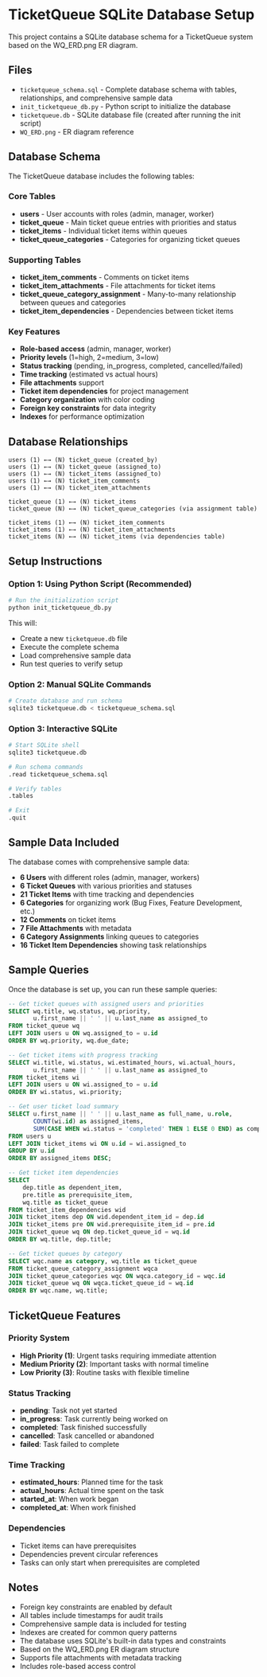 # TicketQueue SQLite Database Setup

This project contains a SQLite database schema for a TicketQueue system based on the WQ_ERD.png ER diagram.

## Files

- `ticketqueue_schema.sql` - Complete database schema with tables, relationships, and comprehensive sample data
- `init_ticketqueue_db.py` - Python script to initialize the database
- `ticketqueue.db` - SQLite database file (created after running the init script)
- `WQ_ERD.png` - ER diagram reference

## Database Schema

The TicketQueue database includes the following tables:

### Core Tables
- **users** - User accounts with roles (admin, manager, worker)
- **ticket_queue** - Main ticket queue entries with priorities and status
- **ticket_items** - Individual ticket items within queues
- **ticket_queue_categories** - Categories for organizing ticket queues

### Supporting Tables
- **ticket_item_comments** - Comments on ticket items
- **ticket_item_attachments** - File attachments for ticket items
- **ticket_queue_category_assignment** - Many-to-many relationship between queues and categories
- **ticket_item_dependencies** - Dependencies between ticket items

### Key Features
- **Role-based access** (admin, manager, worker)
- **Priority levels** (1=high, 2=medium, 3=low)
- **Status tracking** (pending, in_progress, completed, cancelled/failed)
- **Time tracking** (estimated vs actual hours)
- **File attachments** support
- **Ticket item dependencies** for project management
- **Category organization** with color coding
- **Foreign key constraints** for data integrity
- **Indexes** for performance optimization

## Database Relationships

```
users (1) ←→ (N) ticket_queue (created_by)
users (1) ←→ (N) ticket_queue (assigned_to)
users (1) ←→ (N) ticket_items (assigned_to)
users (1) ←→ (N) ticket_item_comments
users (1) ←→ (N) ticket_item_attachments

ticket_queue (1) ←→ (N) ticket_items
ticket_queue (N) ←→ (N) ticket_queue_categories (via assignment table)

ticket_items (1) ←→ (N) ticket_item_comments
ticket_items (1) ←→ (N) ticket_item_attachments
ticket_items (N) ←→ (N) ticket_items (via dependencies table)
```

## Setup Instructions

### Option 1: Using Python Script (Recommended)

```bash
# Run the initialization script
python init_ticketqueue_db.py
```

This will:
- Create a new `ticketqueue.db` file
- Execute the complete schema
- Load comprehensive sample data
- Run test queries to verify setup

### Option 2: Manual SQLite Commands

```bash
# Create database and run schema
sqlite3 ticketqueue.db < ticketqueue_schema.sql
```

### Option 3: Interactive SQLite

```bash
# Start SQLite shell
sqlite3 ticketqueue.db

# Run schema commands
.read ticketqueue_schema.sql

# Verify tables
.tables

# Exit
.quit
```

## Sample Data Included

The database comes with comprehensive sample data:

- **6 Users** with different roles (admin, manager, workers)
- **6 Ticket Queues** with various priorities and statuses
- **21 Ticket Items** with time tracking and dependencies
- **6 Categories** for organizing work (Bug Fixes, Feature Development, etc.)
- **12 Comments** on ticket items
- **7 File Attachments** with metadata
- **6 Category Assignments** linking queues to categories
- **16 Ticket Item Dependencies** showing task relationships

## Sample Queries

Once the database is set up, you can run these sample queries:

```sql
-- Get ticket queues with assigned users and priorities
SELECT wq.title, wq.status, wq.priority, 
       u.first_name || ' ' || u.last_name as assigned_to
FROM ticket_queue wq
LEFT JOIN users u ON wq.assigned_to = u.id
ORDER BY wq.priority, wq.due_date;

-- Get ticket items with progress tracking
SELECT wi.title, wi.status, wi.estimated_hours, wi.actual_hours,
       u.first_name || ' ' || u.last_name as assigned_to
FROM ticket_items wi
LEFT JOIN users u ON wi.assigned_to = u.id
ORDER BY wi.status, wi.priority;

-- Get user ticket load summary
SELECT u.first_name || ' ' || u.last_name as full_name, u.role,
       COUNT(wi.id) as assigned_items,
       SUM(CASE WHEN wi.status = 'completed' THEN 1 ELSE 0 END) as completed_items
FROM users u
LEFT JOIN ticket_items wi ON u.id = wi.assigned_to
GROUP BY u.id
ORDER BY assigned_items DESC;

-- Get ticket item dependencies
SELECT 
    dep.title as dependent_item,
    pre.title as prerequisite_item,
    wq.title as ticket_queue
FROM ticket_item_dependencies wid
JOIN ticket_items dep ON wid.dependent_item_id = dep.id
JOIN ticket_items pre ON wid.prerequisite_item_id = pre.id
JOIN ticket_queue wq ON dep.ticket_queue_id = wq.id
ORDER BY wq.title, dep.title;

-- Get ticket queues by category
SELECT wqc.name as category, wq.title as ticket_queue
FROM ticket_queue_category_assignment wqca
JOIN ticket_queue_categories wqc ON wqca.category_id = wqc.id
JOIN ticket_queue wq ON wqca.ticket_queue_id = wq.id
ORDER BY wqc.name, wq.title;
```

## TicketQueue Features

### Priority System
- **High Priority (1)**: Urgent tasks requiring immediate attention
- **Medium Priority (2)**: Important tasks with normal timeline
- **Low Priority (3)**: Routine tasks with flexible timeline

### Status Tracking
- **pending**: Task not yet started
- **in_progress**: Task currently being worked on
- **completed**: Task finished successfully
- **cancelled**: Task cancelled or abandoned
- **failed**: Task failed to complete

### Time Tracking
- **estimated_hours**: Planned time for the task
- **actual_hours**: Actual time spent on the task
- **started_at**: When work began
- **completed_at**: When work finished

### Dependencies
- Ticket items can have prerequisites
- Dependencies prevent circular references
- Tasks can only start when prerequisites are completed

## Notes

- Foreign key constraints are enabled by default
- All tables include timestamps for audit trails
- Comprehensive sample data is included for testing
- Indexes are created for common query patterns
- The database uses SQLite's built-in data types and constraints
- Based on the WQ_ERD.png ER diagram structure
- Supports file attachments with metadata tracking
- Includes role-based access control
